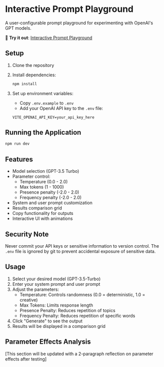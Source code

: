 # Interactive Prompt Playground

A user-configurable prompt playground for experimenting with OpenAI's GPT models.

🚀 **Try it out**: [Interactive Prompt Playground](https://interactive-prompt-playground-sigma.vercel.app/)

## Setup

1. Clone the repository
2. Install dependencies:
   ```bash
   npm install
   ```

3. Set up environment variables:
   - Copy `.env.example` to `.env`
   - Add your OpenAI API key to the `.env` file:
   ```env
   VITE_OPENAI_API_KEY=your_api_key_here
   ```

## Running the Application

```bash
npm run dev
```

## Features

- Model selection (GPT-3.5 Turbo)
- Parameter control:
  - Temperature (0.0 - 2.0)
  - Max tokens (1 - 1000)
  - Presence penalty (-2.0 - 2.0)
  - Frequency penalty (-2.0 - 2.0)
- System and user prompt customization
- Results comparison grid
- Copy functionality for outputs
- Interactive UI with animations

## Security Note

Never commit your API keys or sensitive information to version control. The `.env` file is ignored by git to prevent accidental exposure of sensitive data.

## Usage

1. Select your desired model (GPT-3.5-Turbo)
2. Enter your system prompt and user prompt
3. Adjust the parameters:
   - Temperature: Controls randomness (0.0 = deterministic, 1.0 = creative)
   - Max Tokens: Limits response length
   - Presence Penalty: Reduces repetition of topics
   - Frequency Penalty: Reduces repetition of specific words
4. Click "Generate" to see the output
5. Results will be displayed in a comparison grid

## Parameter Effects Analysis

[This section will be updated with a 2-paragraph reflection on parameter effects after testing]
